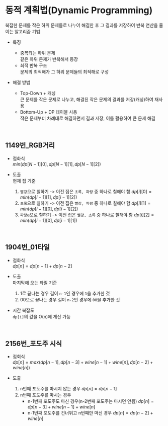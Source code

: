 # 동적 계획법(Dynamic Programming)

복잡한 문제를 작은 하위 문제들로 나누어 해결한 후 그 결과를 저장하여 반복 연산을 줄이는 알고리즘 기법

- 특징

  - 중복되는 하위 문제<br/>
    같은 하위 문제가 반복해서 등장
  - 최적 반복 구조<br/>
    문제의 최적해가 그 하위 문제들의 최적해로 구성

- 해결 방법
  - Top-Down + 캐싱<br/>
    큰 문제를 작은 문제로 나누고, 해결된 작은 문제의 결과를 저장(캐싱)하여 재사용
  - Bottom-Up + DP 테이블 사용<br/>
    작은 문제부터 차례대로 해결하면서 결과 저장, 이를 활용하여 큰 문제 해결

<br/>

## 1149번\_RGB거리

- 점화식 <br/>
  $min(dp[N-1][0], dp[N-1][1], dp[N-1][2])$

- 도출 <br/>
  현재 집 기준
  1. `빨강`으로 칠하기 -> 이전 집은 `초록, 파랑` 중 하나로 칠해야 함
     $dp[i][0] = min(dp[i-1][1], dp[i-1][2])$
  2. `초록`으로 칠하기 -> 이전 집은 `빨강, 파랑` 중 하나로 칠해야 함
     $dp[i][1] = min(dp[i-1][0], dp[i-1][2])$
  3. `파랑`a으로 칠하기 -> 이전 집은 `빨강, 초록` 중 하나로 칠해야 함
     $dp[i][2] = min(dp[i-1][0], dp[i-1][1])$

<br/>

## 1904번\_01타일

- 점화식<br/>
  $dp[n]=dp[n-1]+dp[n-2]$

- 도출<br/>
  마지막에 오는 타일 기준

  1. 1로 끝나는 경우
     길이 `n-1`인 경우에 `1`을 추가한 것
  2. 00으로 끝나는 경우
     길이 `n-2`인 경우에 `00`을 추가한 것

- 시간 복잡도<br/>
  `dp[i]`의 값을 O(n)에 계산 가능

<br/>

## 2156번\_포도주 시식

- 점회식<br/>
  $dp[n]=max(dp[n-1], dp[n-3] + wine[n-1]+wine[n], dp[n-2] + wine[n])$

- 도출<br/>
  1. n번째 포도주를 마시지 않는 경우
     $dp[n] = dp[n-1]$
  2. n번째 포도주를 마시는 경우
     - n-1번째 포도주도 마신 경우(n-2번째 포도주는 마시면 안됨)
       $dp[n] = dp[n-3]+wine[n-1]+wine[n]$
     - n-1번째 포도주를 건너뛰고 n번째만 마신 경우
       $dp[n] = dp[n-2] + wine[n]$

